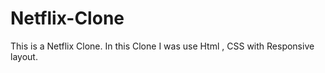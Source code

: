 # Netflix-Clone
This is a Netflix Clone. In this Clone I was use Html , CSS with Responsive layout. 
